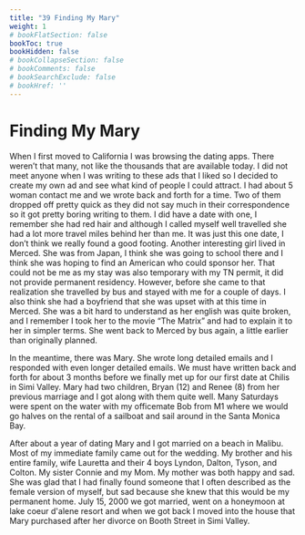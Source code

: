 ```yaml
---
title: "39 Finding My Mary"
weight: 1
# bookFlatSection: false
bookToc: true
bookHidden: false
# bookCollapseSection: false
# bookComments: false
# bookSearchExclude: false
# bookHref: ''
---
```

# Finding My Mary
When I first moved to California I was browsing the dating apps. There weren’t that many, not like the thousands that are available today. I did not meet anyone when I was writing to these ads that I liked so I decided to create my own ad and see what kind of people I could attract. I had about 5 woman contact me and we wrote back and forth for a time. Two of them dropped off pretty quick as they did not say much in their correspondence so it got pretty boring writing to them. I did have a date with one, I remember she had red hair and although I called myself well travelled she had a lot more travel miles behind her than me. It was just this one date, I don’t think we really found a good footing. Another interesting girl lived in Merced. She was from Japan, I think she was going to school there and I think she was hoping to find an American who could sponsor her. That could not be me as my stay was also temporary with my TN permit, it did not provide permanent residency. However, before she came to that realization she travelled by bus and stayed with me for a couple of days. I also think she had a boyfriend that she was upset with at this time in Merced. She was a bit hard to understand as her english was quite broken, and I remember I took her to the movie “The Matrix” and had to explain it to her in simpler terms. She went back to Merced by bus again, a little earlier than originally planned.

In the meantime, there was Mary. She wrote long detailed emails and I responded with even longer detailed emails. We must have written back and forth for about 3 months before we finally met up for our first date at Chilis in Simi Valley. Mary had two children, Bryan (12) and Renee (8) from her previous marriage and I got along with them quite well. Many Saturdays were spent on the water with my officemate Bob from M1 where we would go halves on the rental of a sailboat and sail around in the Santa Monica Bay.

After about a year of dating Mary and I got married on a beach in Malibu. Most of my immediate family came out for the wedding. My brother and his entire family, wife Lauretta and their 4 boys Lyndon, Dalton, Tyson, and Colton. My sister Connie and my Mom. My mother was both happy and sad. She was glad that I had finally found someone that I often described as the female version of myself, but sad because she knew that this would be my permanent home. July 15, 2000 we got married, went on a honeymoon at lake coeur d'alene resort and when we got back I moved into the house that Mary purchased after her divorce on Booth Street in Simi Valley.